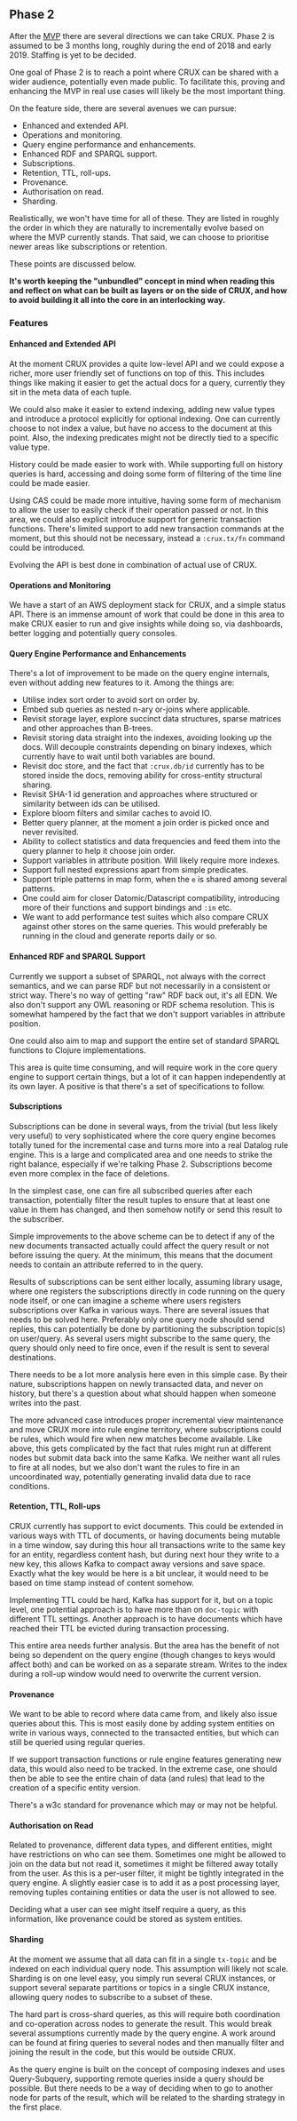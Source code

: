 ## Phase 2

After the [MVP](mvp.md) there are several directions we can take CRUX.
Phase 2 is assumed to be 3 months long, roughly during the end of 2018
and early 2019. Staffing is yet to be decided.

One goal of Phase 2 is to reach a point where CRUX can be shared with
a wider audience, potentially even made public. To facilitate this,
proving and enhancing the MVP in real use cases will likely be the
most important thing.

On the feature side, there are several avenues we can pursue:

+ Enhanced and extended API.
+ Operations and monitoring.
+ Query engine performance and enhancements.
+ Enhanced RDF and SPARQL support.
+ Subscriptions.
+ Retention, TTL, roll-ups.
+ Provenance.
+ Authorisation on read.
+ Sharding.

Realistically, we won't have time for all of these. They are listed in
roughly the order in which they are naturally to incrementally evolve
based on where the MVP currently stands. That said, we can choose to
prioritise newer areas like subscriptions or retention.

These points are discussed below.

**It's worth keeping the "unbundled" concept in mind when reading this
and reflect on what can be built as layers or on the side of CRUX, and
how to avoid building it all into the core in an interlocking way.**

### Features

#### Enhanced and Extended API

At the moment CRUX provides a quite low-level API and we could expose
a richer, more user friendly set of functions on top of this. This
includes things like making it easier to get the actual docs for a
query, currently they sit in the meta data of each tuple.

We could also make it easier to extend indexing, adding new value
types and introduce a protocol explicitly for optional indexing. One
can currently choose to not index a value, but have no access to the
document at this point. Also, the indexing predicates might not be
directly tied to a specific value type.

History could be made easier to work with. While supporting full on
history queries is hard, accessing and doing some form of filtering of
the time line could be made easier.

Using CAS could be made more intuitive, having some form of mechanism
to allow the user to easily check if their operation passed or not. In
this area, we could also explicit introduce support for generic
transaction functions. There's limited support to add new transaction
commands at the moment, but this should not be necessary, instead a
`:crux.tx/fn` command could be introduced.

Evolving the API is best done in combination of actual use of CRUX.

#### Operations and Monitoring

We have a start of an AWS deployment stack for CRUX, and a simple
status API. There is an immense amount of work that could be done in
this area to make CRUX easier to run and give insights while doing so,
via dashboards, better logging and potentially query consoles.

#### Query Engine Performance and Enhancements

There's a lot of improvement to be made on the query engine internals,
even without adding new features to it. Among the things are:

+ Utilise index sort order to avoid sort on order by.
+ Embed sub queries as nested n-ary or-joins where applicable.
+ Revisit storage layer, explore succinct data structures, sparse
  matrices and other approaches than B-trees.
+ Revisit storing data straight into the indexes, avoiding looking up
  the docs. Will decouple constraints depending on binary indexes,
  which currently have to wait until both variables are bound.
+ Revisit doc store, and the fact that `:crux.db/id` currently has to
  be stored inside the docs, removing ability for cross-entity
  structural sharing.
+ Revisit SHA-1 id generation and approaches where structured or
  similarity between ids can be utilised.
+ Explore bloom filters and similar caches to avoid IO.
+ Better query planner, at the moment a join order is picked once and
  never revisited.
+ Ability to collect statistics and data frequencies and feed them
  into the query planner to help it choose join order.
+ Support variables in attribute position. Will likely require more
  indexes.
+ Support full nested expressions apart from simple predicates.
+ Support triple patterns in map form, when the `e` is shared among
  several patterns.
+ One could aim for closer Datomic/Datascript compatibility,
  introducing more of their functions and support bindings and `:in`
  etc.
+ We want to add performance test suites which also compare CRUX
  against other stores on the same queries. This would preferably be
  running in the cloud and generate reports daily or so.

#### Enhanced RDF and SPARQL Support

Currently we support a subset of SPARQL, not always with the correct
semantics, and we can parse RDF but not necessarily in a consistent or
strict way. There's no way of getting "raw" RDF back out, it's all
EDN. We also don't support any OWL reasoning or RDF schema
resolution. This is somewhat hampered by the fact that we don't
support variables in attribute position.

One could also aim to map and support the entire set of standard
SPARQL functions to Clojure implementations.

This area is quite time consuming, and will require work in the core
query engine to support certain things, but a lot of it can happen
independently at its own layer. A positive is that there's a set of
specifications to follow.

#### Subscriptions

Subscriptions can be done in several ways, from the trivial (but less
likely very useful) to very sophisticated where the core query engine
becomes totally tuned for the incremental case and turns more into a
real Datalog rule engine. This is a large and complicated area and one
needs to strike the right balance, especially if we're talking Phase
2. Subscriptions become even more complex in the face of deletions.

In the simplest case, one can fire all subscribed queries after each
transaction, potentially filter the result tuples to ensure that at
least one value in them has changed, and then somehow notify or send
this result to the subscriber.

Simple improvements to the above scheme can be to detect if any of the
new documents transacted actually could affect the query result or not
before issuing the query. At the minimum, this means that the document
needs to contain an attribute referred to in the query.

Results of subscriptions can be sent either locally, assuming library
usage, where one registers the subscriptions directly in code running
on the query node itself, or one can imagine a scheme where users
registers subscriptions over Kafka in various ways. There are several
issues that needs to be solved here. Preferably only one query node
should send replies, this can potentially be done by partitioning the
subscription topic(s) on user/query. As several users might subscribe
to the same query, the query should only need to fire once, even if
the result is sent to several destinations.

There needs to be a lot more analysis here even in this simple
case. By their nature, subscriptions happen on newly transacted data,
and never on history, but there's a question about what should happen
when someone writes into the past.

The more advanced case introduces proper incremental view maintenance
and move CRUX more into rule engine territory, where subscriptions
could be rules, which would fire when new matches become
available. Like above, this gets complicated by the fact that rules
might run at different nodes but submit data back into the same
Kafka. We neither want all rules to fire at all nodes, but we also
don't want the rules to fire in an uncoordinated way, potentially
generating invalid data due to race conditions.

#### Retention, TTL, Roll-ups

CRUX currently has support to evict documents. This could be extended
in various ways with TTL of documents, or having documents being
mutable in a time window, say during this hour all transactions write
to the same key for an entity, regardless content hash, but during
next hour they write to a new key, this allows Kafka to compact away
versions and save space. Exactly what the key would be here is a bit
unclear, it would need to be based on time stamp instead of content
somehow.

Implementing TTL could be hard, Kafka has support for it, but on a
topic level, one potential approach is to have more than on
`doc-topic` with different TTL settings. Another approach is to have
documents which have reached their TTL be evicted during transaction
processing.

This entire area needs further analysis. But the area has the benefit
of not being so dependent on the query engine (though changes to keys
would affect both) and can be worked on as a separate stream. Writes
to the index during a roll-up window would need to overwrite the
current version.

#### Provenance

We want to be able to record where data came from, and likely also
issue queries about this. This is most easily done by adding system
entities on write in various ways, connected to the transacted
entities, but which can still be queried using regular queries.

If we support transaction functions or rule engine features generating
new data, this would also need to be tracked. In the extreme case, one
should then be able to see the entire chain of data (and rules) that
lead to the creation of a specific entity version.

There's a w3c standard for provenance which may or may not be helpful.

#### Authorisation on Read

Related to provenance, different data types, and different entities,
might have restrictions on who can see them. Sometimes one might be
allowed to join on the data but not read it, sometimes it might be
filtered away totally from the user. As this is a per-user filter, it
might be tightly integrated in the query engine. A slightly easier
case is to add it as a post processing layer, removing tuples
containing entities or data the user is not allowed to see.

Deciding what a user can see might itself require a query, as this
information, like provenance could be stored as system entities.

#### Sharding

At the moment we assume that all data can fit in a single `tx-topic`
and be indexed on each individual query node. This assumption will
likely not scale. Sharding is on one level easy, you simply run
several CRUX instances, or support several separate partitions or
topics in a single CRUX instance, allowing query nodes to subscribe to
a subset of these.

The hard part is cross-shard queries, as this will require both
coordination and co-operation across nodes to generate the
result. This would break several assumptions currently made by the
query engine. A work around can be found at firing queries to several
nodes and then manually filter and joining the result in the code, but
this would be outside CRUX.

As the query engine is built on the concept of composing indexes and
uses Query-Subquery, supporting remote queries inside a query should
be possible. But there needs to be a way of deciding when to go to
another node for parts of the result, which will be related to the
sharding strategy in the first place.
